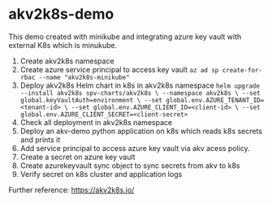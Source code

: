 # akv2k8s-demo
This demo created with minikube and integrating azure key vault with external K8s which is minukube. 

1. Create akv2k8s namespace
2. Create azure service principal to access key vault
   `az ad sp create-for-rbac --name "akv2k8s-minikube"`
3. Deploy akv2k8s Helm chart in k8s in akv2k8s namespace 
   `helm upgrade --install akv2k8s spv-charts/akv2k8s \
    --namespace akv2k8s \
    --set global.keyVaultAuth=environment \
    --set global.env.AZURE_TENANT_ID=<tenant-id> \
    --set global.env.AZURE_CLIENT_ID=<client-id> \
    --set global.env.AZURE_CLIENT_SECRET=<client-secret>`
4. Check all deployment in akv2k8s namespace
5. Deploy an akv-demo python application on k8s which reads k8s secrets and prints it
6. Add service principal to access azure key vault via akv acess policy.
7. Create a secret on azure key vault 
8. Create azurekeyvault sync object to sync secrets from akv to k8s
9. Verify secret on k8s cluster and application logs

Further reference: https://akv2k8s.io/